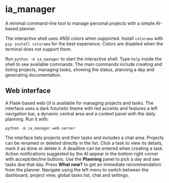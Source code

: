 # ia_manager

A minimal command-line tool to manage personal projects with a simple AI-based planner.

The interactive shell uses ANSI colors when supported. Install `colorama` with
`pip install colorama` for the best experience. Colors are disabled when the
terminal does not support them.

Run `python -m ia_manager` to start the interactive shell. Type `help` inside
the shell to see available commands. The main commands include creating and
listing projects, managing tasks, showing the status, planning a day and
generating documentation.

## Web interface

A Flask-based web UI is available for managing projects and tasks. The
interface uses a dark futuristic theme with red accents and features a left
navigation bar, a dynamic central area and a context panel with the daily
planning.
Run it with:

```
python -m ia_manager.web.server
```

The interface lists projects and their tasks and includes a chat area.
Projects can be renamed or deleted directly in the list.
Click a task to view its details, mark it as done or delete it. A deadline can be entered when creating a task.
Action notifications suggested by the AI appear in the bottom right corner with accept/decline buttons.
Use the **Planning** panel to pick a day and see tasks due that day.
Press **What now?** to get an immediate recommendation from the planner.
Navigate using the left menu to switch between the dashboard, project view,
global tasks list, chat and settings.
